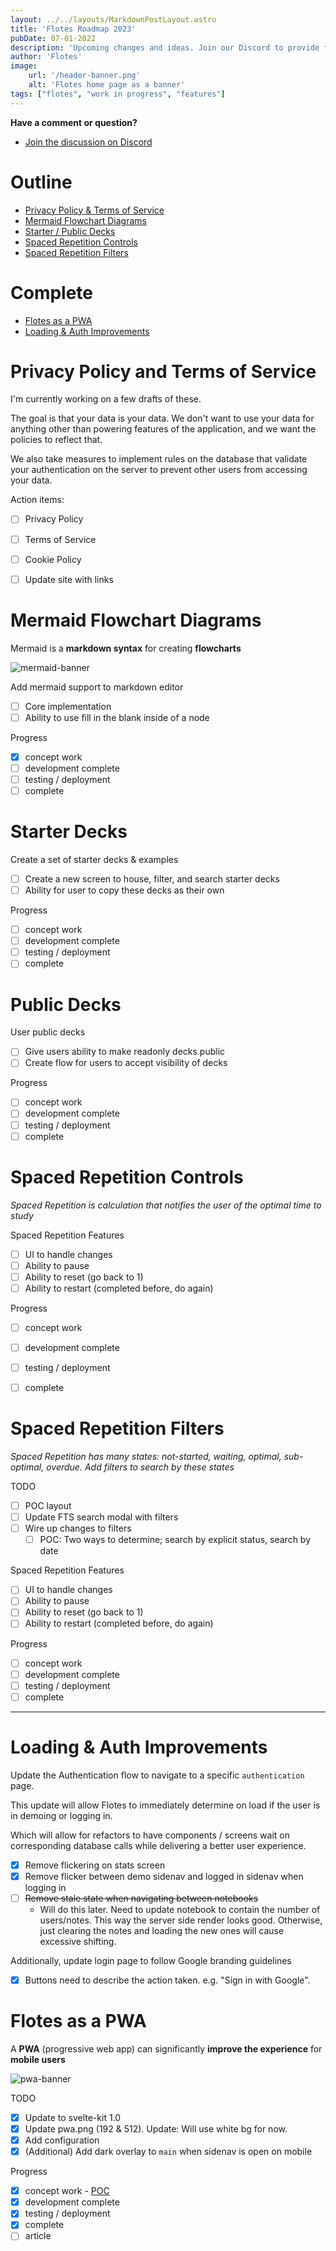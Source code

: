 ```yaml
---
layout: ../../layouts/MarkdownPostLayout.astro
title: 'Flotes Roadmap 2023'
pubDate: 07-01-2022
description: 'Upcoming changes and ideas. Join our Discord to provide feedback!'
author: 'Flotes'
image:
    url: '/header-banner.png' 
    alt: 'Flotes home page as a banner'
tags: ["flotes", "work in progress", "features"]
---
```


**Have a comment or question?**
-  [Join the discussion on Discord](https://discord.gg/GacTG3MHej)


# Outline
- [Privacy Policy & Terms of Service](#privacy)
- [Mermaid Flowchart Diagrams](#mermaid)
- [Starter / Public Decks](#starter)
- [Spaced Repetition Controls](#spaced)
- [Spaced Repetition Filters](#filters)

# Complete
- [Flotes as a PWA](#pwa)
- [Loading & Auth Improvements](#auth)


# <a name="privacy"></a> Privacy Policy and Terms of Service

I'm currently working on a few drafts of these.

The goal is that your data is your data. We don't want to use your data for anything other than powering features of the application, and we want the policies to reflect that.

We also take measures to implement rules on the database that validate your authentication on the server to prevent other users from accessing your data.

Action items:
- [ ] Privacy Policy
- [ ] Terms of Service
- [ ] Cookie Policy
- [ ] Update site with links


# <a name="mermaid"></a> Mermaid Flowchart Diagrams
Mermaid is a **markdown syntax** for creating **flowcharts**

![mermaid-banner](/mermaid-banner.png)

Add mermaid support to markdown editor
- [ ] Core implementation
- [ ] Ability to use fill in the blank inside of a node

Progress
- [x] concept work
- [ ] development complete
- [ ] testing / deployment
- [ ] complete

# <a name="starter"></a> Starter Decks

Create a set of starter decks & examples
- [ ] Create a new screen to house, filter, and search starter decks
- [ ] Ability for user to copy these decks as their own

Progress
- [ ] concept work
- [ ] development complete
- [ ] testing / deployment
- [ ] complete

# Public Decks

User public decks
- [ ] Give users ability to make readonly decks public
- [ ] Create flow for users to accept visibility of decks

Progress
- [ ] concept work
- [ ] development complete
- [ ] testing / deployment
- [ ] complete

# <a name="spaced"></a> Spaced Repetition Controls
*Spaced Repetition is calculation that notifies the user of the optimal time to study*

Spaced Repetition Features
- [ ] UI to handle changes
- [ ] Ability to pause
- [ ] Ability to reset (go back to 1)
- [ ] Ability to restart (completed before, do again)

Progress
- [ ] concept work
- [ ] development complete
- [ ] testing / deployment
- [ ] complete



# <a name="filters"></a> Spaced Repetition Filters
*Spaced Repetition has many states: not-started, waiting, optimal, sub-optimal, overdue. Add filters to search by these states*

TODO
- [ ] POC layout
- [ ] Update FTS search modal with filters
- [ ] Wire up changes to filters
  - [ ] POC: Two ways to determine; search by explicit status, search by date

Spaced Repetition Features
- [ ] UI to handle changes
- [ ] Ability to pause
- [ ] Ability to reset (go back to 1)
- [ ] Ability to restart (completed before, do again)

Progress
- [ ] concept work
- [ ] development complete
- [ ] testing / deployment
- [ ] complete

---


# <a name="auth"></a> Loading & Auth Improvements
Update the Authentication flow to navigate to a specific `authentication` page.

This update will allow Flotes to immediately determine on load if the user is in demoing or logging in.

Which will allow for refactors to have components / screens wait on corresponding database calls
while delivering a better user experience. 
- [x] Remove flickering on stats screen
- [x] Remove flicker between demo sidenav and logged in sidenav when logging in
- [ ] ~~Remove stale state when navigating between notebooks~~
  - Will do this later. Need to update notebook to contain the number of users/notes. This way the server side render looks good. Otherwise, just clearing the notes and loading the new ones will cause excessive shifting.

Additionally, update login page to follow Google branding guidelines
- [x] Buttons need to describe the action taken. e.g. "Sign in with Google".

# <a name="pwa"></a> Flotes as a PWA 
A **PWA** (progressive web app) can significantly **improve the experience** for **mobile users**

![pwa-banner](/pwa-2.png)

TODO
- [x] Update to svelte-kit 1.0
- [x] Update pwa.png (192 & 512). Update: Will use white bg for now.
- [x] Add configuration
- [x] (Additional) Add dark overlay to `main` when sidenav is open on mobile

Progress
- [x] concept work - [POC](https://github.com/Everduin94/svelte-kit-pwa-example)
- [x] development complete
- [x] testing / deployment
- [x] complete
- [ ] article
